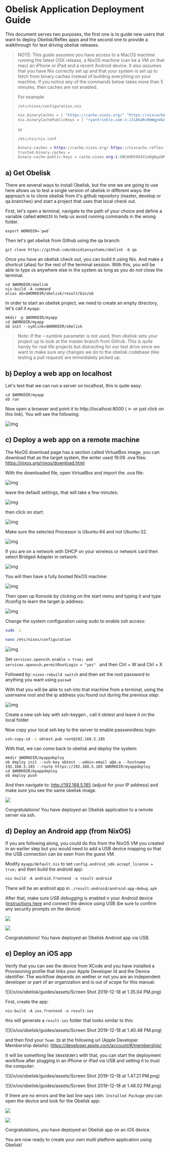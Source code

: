 # Obelisk Application Deployment Guide
This document serves two purposes, the first one is to guide new users that want to deploy Obelisk/Reflex apps and the second one to provide a walkthrough for test driving obelisk releases.



> NOTE: This guide assumes you have access to a  MacOS machine running the
> latest OSX release, a NixOS machine (can be a VM on that mac) an
> iPhone or iPad and a recent Android device. It also assumes that you
> have Nix correctly set up and that your system is set up to fetch from
> binary caches instead of building everything on your machine. If you
> notice any of the commands below takes more than 5 minutes, then
> caches are not enabled.
>
> For example:
>
> `/etc/nixos/configuration.nix`
>
> ```nix
> nix.binaryCaches = [ "https://cache.nixos.org/" "https://nixcache.reflex-frp.org" ];
> nix.binaryCachePublicKeys = [ "ryantrinkle.com-1:JJiAKaRv9mWgpVAz8dwewnZe0AzzEAzPkagE9SP5NWI=" ];
> ```
>
> or 
>
> `/etc/nix/nix.conf`
>
> ```nix
> binary-caches = https://cache.nixos.org/ https://nixcache.reflex-frp.org 
> trusted-binary-caches =
> binary-cache-public-keys = cache.nixos.org-1:6NCHdD59X431o0gWypbMrAURkbJ16ZPMQFGspcDShjY= ryantrinkle.com-1:JJiAKaRv9mWgpVAz8dwewnZe0AzzEAzPkagE9SP5NWI=
> ```



## a) Get Obelisk

There are several ways to install Obelisk, but the one we are going to use here allows us to test a single version of obelisk in different ways: the approach is to clone obelisk from it's github repository (master, develop or qa branches) and start a project that uses that local check out.

First, let's open a terminal, navigate to the path of your choice and define a variable called `WORKDIR` to help us avoid running commands in the wrong folder.

~~~
export WORKDIR=`pwd`
~~~

Then let's get obelisk from Github using the qa branch:

~~~
git clone https://github.com/obsidiansystems/obelisk -b qa
~~~

Once you have an obelisk check out, you can build it using Nix. And make a shortcut (alias) for the rest of the terminal session. With this, you will be able to type `ob` anywhere else in the system as long as you do not close the terminal.

~~~
cd $WORKDIR/obelisk
nix-build -A command
alias ob=$WORKDIR/obelisk/result/bin/ob
~~~

In order to start an obelisk project, we need to create an empty directory, let's call it `myapp`:

~~~
mkdir -p $WORKDIR/myapp
cd $WORKDIR/myapp
ob init --symlink=$WORKDIR/obelisk
~~~

> Note: If the --symlink parameter is not used, then obelisk sets your project
> up to look at the master branch from Github. This is quite handy for
> real life projects but distracting for our test drive since we want to
> make sure any changes we do to the obelisk codebase  (like testing a
> pull request) are immediately picked up.

## b) Deploy a web app on localhost

Let's test that we can run a server on localhost, this is quite easy:

~~~
cd $WORKDIR/myapp
ob run
~~~

Now open a browser and point it to http://localhost:8000 ( <- or just click on this link). You will see the following:



![img](/x/os/obelisk/guides/assets/app-deploy.png)

## c) Deploy a web app on a remote machine



The NixOS download page has a section called VirtualBox image, you can download that as the target system, the writer used 19.09 .ova files: https://nixos.org/nixos/download.html



With the downloaded file, open VirtualBox and import the .ova file:



![img](/x/os/obelisk/guides/assets/s_5A46F38C14383C53D44B78268C1B1B989CA5CC503C2BC497190D1E756A8867D7_1575390933162_image.png)



leave the default settings, that will take a few minutes:



![img](https://paper-attachments.dropbox.com/s_5A46F38C14383C53D44B78268C1B1B989CA5CC503C2BC497190D1E756A8867D7_1575390997785_image.png)



then click on start:



![img](/x/os/obelisk/guides/assets/FAQ.png)



Make sure the selected Processor is Ubuntu-64 and not Ubuntu-32.

![img](/x/os/obelisk/guides/assets/s_5A46F38C14383C53D44B78268C1B1B989CA5CC503C2BC497190D1E756A8867D7_1575392446973_image.png)



If you are on a network with DHCP on your wireless or network card then select Bridged Adapter in network:

![img](https://paper-attachments.dropbox.com/s_5A46F38C14383C53D44B78268C1B1B989CA5CC503C2BC497190D1E756A8867D7_1575392569418_image.png)





You will then have a fully booted NixOS machine:



![img](/x/os/obelisk/guides/assets/s_5A46F38C14383C53D44B78268C1B1B989CA5CC503C2BC497190D1E756A8867D7_1575392475824_image.png)

Then open up Konsole by clicking on the start menu and typing it and type ifconfig to learn the target ip address:





![img](/x/os/obelisk/guides/assets/s_5A46F38C14383C53D44B78268C1B1B989CA5CC503C2BC497190D1E756A8867D7_1575392616616_image.png)



Change the system configuration using sudo to enable ssh access:

```bash
sudo -i

nano /etc/nixos/configuration
```





![img](/x/os/obelisk/guides/assets/s_5A46F38C14383C53D44B78268C1B1B989CA5CC503C2BC497190D1E756A8867D7_1575392731139_image.png)



Set `services.openssh.enable = true; and services.openssh.permitRootLogin = "yes" ` and then Ctrl + W and Ctrl + X



Followed by: `nixos-rebuild switch` and then set the root password to anything you want using `passwd`



With that you will be able to ssh into that machine from a terminal, using the username root and the ip address you found out during the previous step:



![img](/x/os/obelisk/guides/assets/s_5A46F38C14383C53D44B78268C1B1B989CA5CC503C2BC497190D1E756A8867D7_1575395157871_image.png)



Create a new ssh key with ssh-keygen , call it obtest and leave it on the local folder.



Now copy your local ssh key to the server to enable passwordless login:



```bash
ssh-copy-id -i obtest.pub root@192.168.5.185
```



With that, we can come back to obelisk and  deploy the system:



```
mkdir $WORKDIR/myappdeploy
ob deploy init --ssh-key obtest --admin-email a@a.a --hostname 192.168.5.185 --route https://192.168.5.185 $WORKDIR/myappdeploy
cd $WORKDIR/myappdeploy
ob deploy push
```



And then navigate to: http://192.168.5.185 (adjust for your IP address) and make sure you see the same obelisk image.



![](/x/os/obelisk/guides/assets/app-deploy-2.png)

Congratulations! You have deployed an Obelisk application to a remote server via ssh.



## d) Deploy an Android app (from NixOS)

If you are following along, you could do this from the NixOS VM you created in an earlier step but you would need to add a USB device mapping so that the USB connection can be seen from the guest VM.

Modify `myapp/default.nix` to set `config.android_sdk.accept_license = true;` and then build the android app:

```nix
nix-build -A android.frontend -o result-android
```

There will be an android app in `./result-android/android-app-debug.apk`

After that, make sure  *USB debugging* is enabled n your Android device ([instructions here](https://developer.android.com/studio/debug/dev-options) and connect the device using USB (be sure to confirm any security prompts on the device)



![](/x/os/obelisk/guides/assets/IMG_0512.jpg)

![](/x/os/obelisk/guides/assets/IMG_0513.jpg)

Congratulations!  You have deployed an Obelisk Android app via USB.



## e) Deploy an iOS app

Verify that you can see the device from XCode and you have installed a Provisioning profile that links your Apple Developer Id and the Device identifier. The workflow depends on wether or not you are an independent developer or part of an organization and is out of scope for this manual. 

![](/x/os/obelisk/guides/assets/Screen Shot 2019-12-18 at 1.35.04 PM.png)

First, create the app:

```nix-build -A ios.frontend -o result-ios```

this will generate a `result-ios` folder that looks similar to this:

![](/x/os/obelisk/guides/assets/Screen Shot 2019-12-18 at 1.40.48 PM.png)

and then find your `Team ID` at the following url (Apple Developer Membership details): https://developer.apple.com/account/#/membership/

It will be something like `5B445B3WY1` with that, you can start the deployment workflow after plugging in an iPhone or iPad via USB and setting it to trust the computer:



![](/x/os/obelisk/guides/assets/Screen Shot 2019-12-18 at 1.47.21 PM.png)

![](/x/os/obelisk/guides/assets/Screen Shot 2019-12-18 at 1.48.02 PM.png)

If there are no errors and the last line says `100% Installed Package` you can open the device and look for the Obelisk app:



![](/x/os/obelisk/guides/assets/out514.jpg)

![](/x/os/obelisk/guides/assets/out515.jpg)

Congratulations, you have deployed an Obelisk app on an iOS device.

You are now ready to create your own multi platform application using Obelisk!

